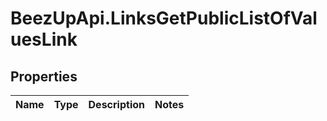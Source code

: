 # BeezUpApi.LinksGetPublicListOfValuesLink

## Properties
Name | Type | Description | Notes
------------ | ------------- | ------------- | -------------


